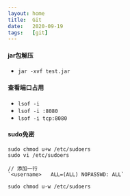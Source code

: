 ```yaml
---
layout: home
title:  Git
date:   2020-09-19
tags:   [git]
---
```


#### jar包解压

* `jar -xvf test.jar`

#### 查看端口占用

* `lsof -i`
* `lsof -i :8080`
* `lsof -i tcp:8080`

#### sudo免密

```
sudo chmod u+w /etc/sudoers
sudo vi /etc/sudoers

// 添加一行
`<username>   ALL=(ALL) NOPASSWD: ALL`

sudo chmod u-w /etc/sudoers
```
